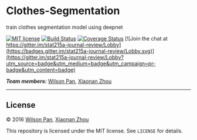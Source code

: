 # Clothes-Segmentation
train clothes segmentation model using deepnet

[![MIT license](http://img.shields.io/badge/license-MIT-brightgreen.svg)](http://opensource.org/licenses/MIT)
[![Build Status](https://travis-ci.org/nhejazi/stat215a-journal-review.svg?branch=master)](https://travis-ci.org/nhejazi/stat215a-journal-review?branch=master)
[![Coverage Status](https://coveralls.io/repos/nhejazi/stat215a-journal-review/badge.svg?branch=master)](https://coveralls.io/r/nhejazi/stat215a-journal-review?branch=master)
[![Join the chat at https://gitter.im/stat215a-journal-review/Lobby](https://badges.gitter.im/stat215a-journal-review/Lobby.svg)](https://gitter.im/stat215a-journal-review/Lobby?utm_source=badge&utm_medium=badge&utm_campaign=pr-badge&utm_content=badge)

_**Team members:**_ [Wilson Pan](https://github.com/wilson1314), [Xiaonan
Zhou](https://github.com/GiannaJo)

---

## License

&copy; 2016 [Wilson Pan](https://github.com/wilson1314), [Xiaonan
Zhou](https://github.com/GiannaJo)

This repository is licensed under the MIT license. See `LICENSE` for details.
